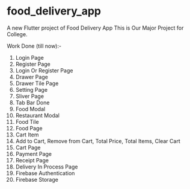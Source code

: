 # food_delivery_app

A new Flutter project of Food Delivery App
This is Our Major Project for College.

Work Done (till now):-

1) Login Page
2) Register Page
3) Login Or Register Page
4) Drawer Page
5) Drawer Tile Page
6) Setting Page
7) Sliver Page
8) Tab Bar Done
9) Food Modal
10) Restaurant Modal
11) Food Tile
12) Food Page
13) Cart Item
14) Add to Cart, Remove from Cart, Total Price, Total Items, Clear Cart
15) Cart Page
16) Payment Page
17) Receipt Page
18) Delivery In Process Page
19) Firebase Authentication
20) Firebase Storage

